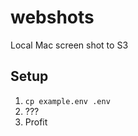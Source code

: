 webshots
========

Local Mac screen shot to S3

## Setup

1. `cp example.env .env`
2. ???
3. Profit
